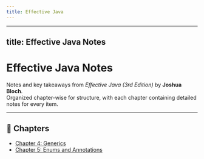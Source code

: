 ```yaml
---
title: Effective Java
---
```

---
title: Effective Java Notes
---

# Effective Java Notes

Notes and key takeaways from *Effective Java (3rd Edition)* by **Joshua Bloch**.  
Organized chapter-wise for structure, with each chapter containing detailed notes for every item.

---

## 📘 Chapters

- [Chapter 4: Generics](chapters/chapter-4-generics/)
- [Chapter 5: Enums and Annotations](chapters/chapter-5-enums-and-annotations/)

